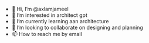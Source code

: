 - 👋 Hi, I’m @axlamjameel
- 👀 I’m interested in architect gpt
- 🌱 I’m currently learning aan architecture
- 💞️ I’m looking to collaborate on designing and planning
- 📫 How to reach me by email

<!---
axlamjameel/axlamjameel is a ✨ special ✨ repository because its `README.md` (this file) appears on your GitHub profile.
You can click the Preview link to take a look at your changes.
--->
